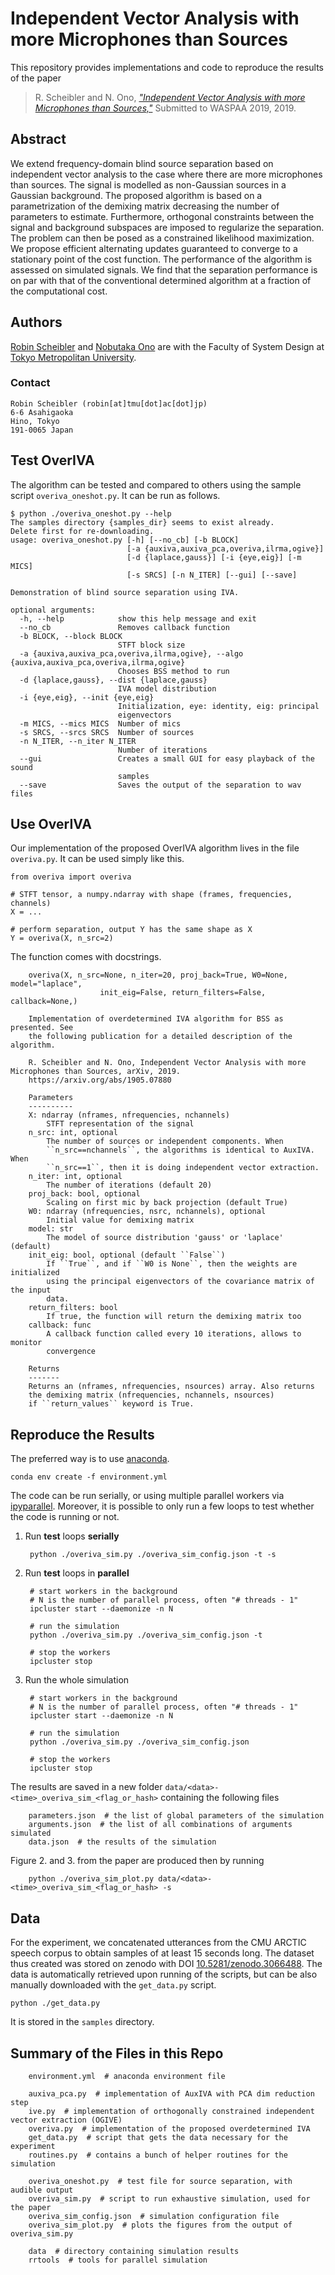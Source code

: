 Independent Vector Analysis with more Microphones than Sources
==============================================================

This repository provides implementations and code to reproduce the results
of the paper

> R. Scheibler and N. Ono, [*"Independent Vector Analysis with more Microphones than Sources,"*](https://arxiv.org/abs/1905.07880) Submitted to WASPAA 2019, 2019.

Abstract
--------

We extend frequency-domain blind source separation based on independent
vector analysis to the case where there are more microphones than sources.
The signal is modelled as non-Gaussian sources in a Gaussian background. The
proposed algorithm is based on a parametrization of the demixing matrix
decreasing the number of parameters to estimate. Furthermore, orthogonal
constraints between the signal and background subspaces are imposed to
regularize the separation. The problem can then be posed as a constrained
likelihood maximization. We propose efficient alternating updates guaranteed to
converge to a stationary point of the cost function. The performance of the
algorithm is assessed on simulated signals. We find that the
separation performance is on par with that of the conventional determined
algorithm at a fraction of the computational cost.

Authors
-------

[Robin Scheibler](http://robinscheibler.org) and [Nobutaka
Ono](http://www.comp.sd.tmu.ac.jp/onolab/index-e.html) are with the Faculty of
System Design at [Tokyo Metropolitan University](https://www.tmu.ac.jp/english/index.html).

### Contact

    Robin Scheibler (robin[at]tmu[dot]ac[dot]jp)
    6-6 Asahigaoka
    Hino, Tokyo
    191-0065 Japan

Test OverIVA
------------

The algorithm can be tested and compared to others using the sample
script `overiva_oneshot.py`. It can be run as follows.

    $ python ./overiva_oneshot.py --help
    The samples directory {samples_dir} seems to exist already.
    Delete first for re-downloading.
    usage: overiva_oneshot.py [-h] [--no_cb] [-b BLOCK]
                              [-a {auxiva,auxiva_pca,overiva,ilrma,ogive}]
                              [-d {laplace,gauss}] [-i {eye,eig}] [-m MICS]
                              [-s SRCS] [-n N_ITER] [--gui] [--save]

    Demonstration of blind source separation using IVA.

    optional arguments:
      -h, --help            show this help message and exit
      --no_cb               Removes callback function
      -b BLOCK, --block BLOCK
                            STFT block size
      -a {auxiva,auxiva_pca,overiva,ilrma,ogive}, --algo {auxiva,auxiva_pca,overiva,ilrma,ogive}
                            Chooses BSS method to run
      -d {laplace,gauss}, --dist {laplace,gauss}
                            IVA model distribution
      -i {eye,eig}, --init {eye,eig}
                            Initialization, eye: identity, eig: principal
                            eigenvectors
      -m MICS, --mics MICS  Number of mics
      -s SRCS, --srcs SRCS  Number of sources
      -n N_ITER, --n_iter N_ITER
                            Number of iterations
      --gui                 Creates a small GUI for easy playback of the sound
                            samples
      --save                Saves the output of the separation to wav files

Use OverIVA
-----------

Our implementation of the proposed OverIVA algorithm lives in the file `overiva.py`.
It can be used simply like this.

    from overiva import overiva

    # STFT tensor, a numpy.ndarray with shape (frames, frequencies, channels)
    X = ...

    # perform separation, output Y has the same shape as X
    Y = overiva(X, n_src=2)

The function comes with docstrings.

		overiva(X, n_src=None, n_iter=20, proj_back=True, W0=None, model="laplace",
						init_eig=False, return_filters=False, callback=None,)

		Implementation of overdetermined IVA algorithm for BSS as presented. See
		the following publication for a detailed description of the algorithm.

		R. Scheibler and N. Ono, Independent Vector Analysis with more Microphones than Sources, arXiv, 2019.
		https://arxiv.org/abs/1905.07880

		Parameters
		----------
		X: ndarray (nframes, nfrequencies, nchannels)
		    STFT representation of the signal
		n_src: int, optional
		    The number of sources or independent components. When
		    ``n_src==nchannels``, the algorithms is identical to AuxIVA. When
		    ``n_src==1``, then it is doing independent vector extraction.
		n_iter: int, optional
		    The number of iterations (default 20)
		proj_back: bool, optional
		    Scaling on first mic by back projection (default True)
		W0: ndarray (nfrequencies, nsrc, nchannels), optional
		    Initial value for demixing matrix
		model: str
		    The model of source distribution 'gauss' or 'laplace' (default)
		init_eig: bool, optional (default ``False``)
		    If ``True``, and if ``W0 is None``, then the weights are initialized
		    using the principal eigenvectors of the covariance matrix of the input
		    data.
		return_filters: bool
		    If true, the function will return the demixing matrix too
		callback: func
		    A callback function called every 10 iterations, allows to monitor
		    convergence

		Returns
		-------
		Returns an (nframes, nfrequencies, nsources) array. Also returns
		the demixing matrix (nfrequencies, nchannels, nsources)
		if ``return_values`` keyword is True.

Reproduce the Results
---------------------

The preferred way is to use [anaconda](https://www.anaconda.com/distribution/).

    conda env create -f environment.yml

The code can be run serially, or using multiple parallel workers via
[ipyparallel](https://ipyparallel.readthedocs.io/en/latest/).
Moreover, it is possible to only run a few loops to test whether the
code is running or not.

1. Run **test** loops **serially**

        python ./overiva_sim.py ./overiva_sim_config.json -t -s

2. Run **test** loops in **parallel**

        # start workers in the background
        # N is the number of parallel process, often "# threads - 1"
        ipcluster start --daemonize -n N

        # run the simulation
        python ./overiva_sim.py ./overiva_sim_config.json -t

        # stop the workers
        ipcluster stop

3. Run the whole simulation

        # start workers in the background
        # N is the number of parallel process, often "# threads - 1"
        ipcluster start --daemonize -n N

        # run the simulation
        python ./overiva_sim.py ./overiva_sim_config.json

        # stop the workers
        ipcluster stop

The results are saved in a new folder `data/<data>-<time>_overiva_sim_<flag_or_hash>`
containing the following files

        parameters.json  # the list of global parameters of the simulation
        arguments.json  # the list of all combinations of arguments simulated
        data.json  # the results of the simulation

Figure 2. and 3. from the paper are produced then by running

        python ./overiva_sim_plot.py data/<data>-<time>_overiva_sim_<flag_or_hash> -s

Data
----

For the experiment, we concatenated utterances from the CMU ARCTIC speech corpus to
obtain samples of at least 15 seconds long. The dataset thus created was stored on zenodo
with DOI [10.5281/zenodo.3066488](https://zenodo.org/record/3066489). The data is automatically
retrieved upon running of the scripts, but can be also manually downloaded with the `get_data.py` script.

    python ./get_data.py

It is stored in the `samples` directory.

Summary of the Files in this Repo
---------------------------------

		environment.yml  # anaconda environment file

		auxiva_pca.py  # implementation of AuxIVA with PCA dim reduction step
		ive.py  # implementation of orthogonally constrained independent vector extraction (OGIVE)
		overiva.py  # implementation of the proposed overdetermined IVA
		get_data.py  # script that gets the data necessary for the experiment
		routines.py  # contains a bunch of helper routines for the simulation

		overiva_oneshot.py  # test file for source separation, with audible output
		overiva_sim.py  # script to run exhaustive simulation, used for the paper
		overiva_sim_config.json  # simulation configuration file
		overiva_sim_plot.py  # plots the figures from the output of overiva_sim.py

		data  # directory containing simulation results
		rrtools  # tools for parallel simulation
